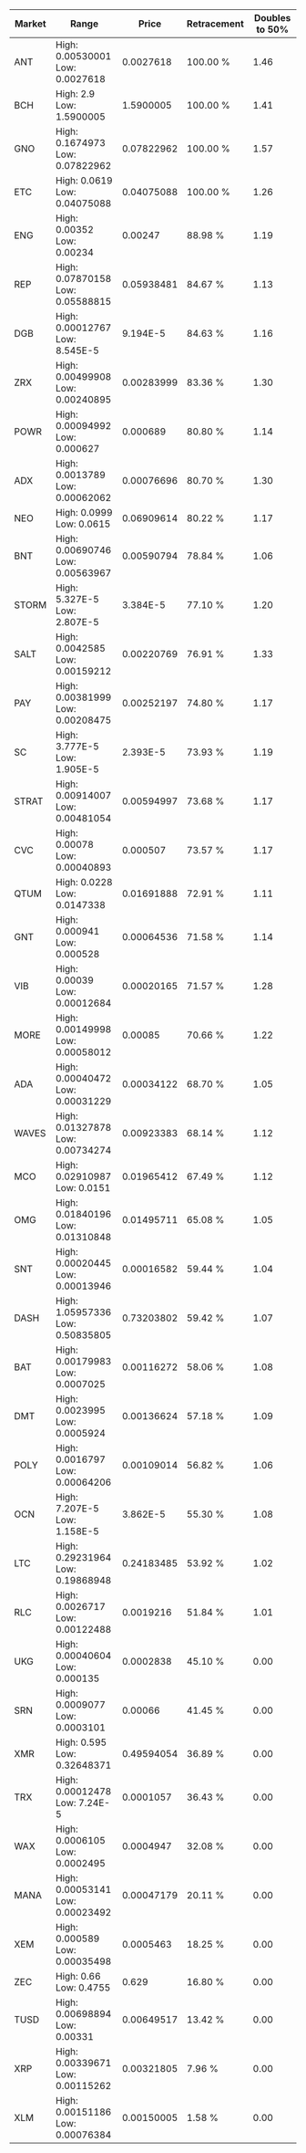 | Market | Range | Price| Retracement | Doubles to 50% |
| --- | --- | --- | --- | --- |
| ANT | High: 0.00530001<br />Low: 0.0027618 | 0.0027618 | 100.00 % | 1.46 |
| BCH | High: 2.9<br />Low: 1.5900005 | 1.5900005 | 100.00 % | 1.41 |
| GNO | High: 0.1674973<br />Low: 0.07822962 | 0.07822962 | 100.00 % | 1.57 |
| ETC | High: 0.0619<br />Low: 0.04075088 | 0.04075088 | 100.00 % | 1.26 |
| ENG | High: 0.00352<br />Low: 0.00234 | 0.00247 | 88.98 % | 1.19 |
| REP | High: 0.07870158<br />Low: 0.05588815 | 0.05938481 | 84.67 % | 1.13 |
| DGB | High: 0.00012767<br />Low: 8.545E-5 | 9.194E-5 | 84.63 % | 1.16 |
| ZRX | High: 0.00499908<br />Low: 0.00240895 | 0.00283999 | 83.36 % | 1.30 |
| POWR | High: 0.00094992<br />Low: 0.000627 | 0.000689 | 80.80 % | 1.14 |
| ADX | High: 0.0013789<br />Low: 0.00062062 | 0.00076696 | 80.70 % | 1.30 |
| NEO | High: 0.0999<br />Low: 0.0615 | 0.06909614 | 80.22 % | 1.17 |
| BNT | High: 0.00690746<br />Low: 0.00563967 | 0.00590794 | 78.84 % | 1.06 |
| STORM | High: 5.327E-5<br />Low: 2.807E-5 | 3.384E-5 | 77.10 % | 1.20 |
| SALT | High: 0.0042585<br />Low: 0.00159212 | 0.00220769 | 76.91 % | 1.33 |
| PAY | High: 0.00381999<br />Low: 0.00208475 | 0.00252197 | 74.80 % | 1.17 |
| SC | High: 3.777E-5<br />Low: 1.905E-5 | 2.393E-5 | 73.93 % | 1.19 |
| STRAT | High: 0.00914007<br />Low: 0.00481054 | 0.00594997 | 73.68 % | 1.17 |
| CVC | High: 0.00078<br />Low: 0.00040893 | 0.000507 | 73.57 % | 1.17 |
| QTUM | High: 0.0228<br />Low: 0.0147338 | 0.01691888 | 72.91 % | 1.11 |
| GNT | High: 0.000941<br />Low: 0.000528 | 0.00064536 | 71.58 % | 1.14 |
| VIB | High: 0.00039<br />Low: 0.00012684 | 0.00020165 | 71.57 % | 1.28 |
| MORE | High: 0.00149998<br />Low: 0.00058012 | 0.00085 | 70.66 % | 1.22 |
| ADA | High: 0.00040472<br />Low: 0.00031229 | 0.00034122 | 68.70 % | 1.05 |
| WAVES | High: 0.01327878<br />Low: 0.00734274 | 0.00923383 | 68.14 % | 1.12 |
| MCO | High: 0.02910987<br />Low: 0.0151 | 0.01965412 | 67.49 % | 1.12 |
| OMG | High: 0.01840196<br />Low: 0.01310848 | 0.01495711 | 65.08 % | 1.05 |
| SNT | High: 0.00020445<br />Low: 0.00013946 | 0.00016582 | 59.44 % | 1.04 |
| DASH | High: 1.05957336<br />Low: 0.50835805 | 0.73203802 | 59.42 % | 1.07 |
| BAT | High: 0.00179983<br />Low: 0.0007025 | 0.00116272 | 58.06 % | 1.08 |
| DMT | High: 0.0023995<br />Low: 0.0005924 | 0.00136624 | 57.18 % | 1.09 |
| POLY | High: 0.0016797<br />Low: 0.00064206 | 0.00109014 | 56.82 % | 1.06 |
| OCN | High: 7.207E-5<br />Low: 1.158E-5 | 3.862E-5 | 55.30 % | 1.08 |
| LTC | High: 0.29231964<br />Low: 0.19868948 | 0.24183485 | 53.92 % | 1.02 |
| RLC | High: 0.0026717<br />Low: 0.00122488 | 0.0019216 | 51.84 % | 1.01 |
| UKG | High: 0.00040604<br />Low: 0.000135 | 0.0002838 | 45.10 % | 0.00 |
| SRN | High: 0.0009077<br />Low: 0.0003101 | 0.00066 | 41.45 % | 0.00 |
| XMR | High: 0.595<br />Low: 0.32648371 | 0.49594054 | 36.89 % | 0.00 |
| TRX | High: 0.00012478<br />Low: 7.24E-5 | 0.0001057 | 36.43 % | 0.00 |
| WAX | High: 0.0006105<br />Low: 0.0002495 | 0.0004947 | 32.08 % | 0.00 |
| MANA | High: 0.00053141<br />Low: 0.00023492 | 0.00047179 | 20.11 % | 0.00 |
| XEM | High: 0.000589<br />Low: 0.00035498 | 0.0005463 | 18.25 % | 0.00 |
| ZEC | High: 0.66<br />Low: 0.4755 | 0.629 | 16.80 % | 0.00 |
| TUSD | High: 0.00698894<br />Low: 0.00331 | 0.00649517 | 13.42 % | 0.00 |
| XRP | High: 0.00339671<br />Low: 0.00115262 | 0.00321805 | 7.96 % | 0.00 |
| XLM | High: 0.00151186<br />Low: 0.00076384 | 0.00150005 | 1.58 % | 0.00 |
